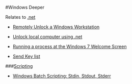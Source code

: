 #Windows Deeper

Relates to [.net](.net.md)

- [Remotely Unlock a Windows Workstation](http://www.codeproject.com/Articles/16197/Remotely-Unlock-a-Windows-Workstation)

- [Unlock local computer using .net](http://stackoverflow.com/questions/5764174/unlock-local-computer-using-net)

- [Running a process at the Windows 7 Welcome Screen](http://stackoverflow.com/questions/3070152/running-a-process-at-the-windows-7-welcome-screen)

- [Send Key list](https://www.autoitscript.com/autoit3/docs/appendix/SendKeys.htm)

###[Scripting](http://steve-jansen.github.io/guides/windows-batch-scripting/index.html)

- [Windows Batch Scripting: Stdin, Stdout, Stderr](http://steve-jansen.github.io/guides/windows-batch-scripting/part-4-stdin-stdout-stderr.html)